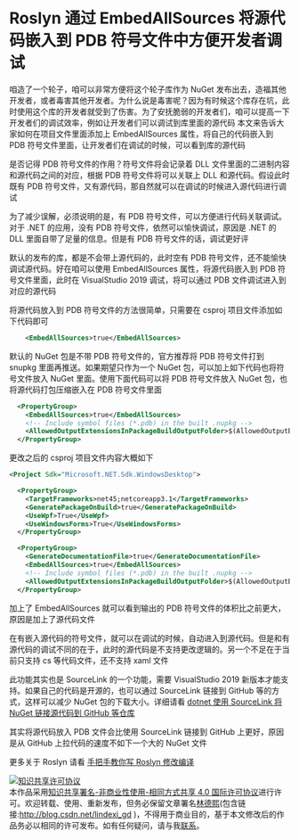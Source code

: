 
# Roslyn 通过 EmbedAllSources 将源代码嵌入到 PDB 符号文件中方便开发者调试

咱造了一个轮子，咱可以非常方便将这个轮子库作为 NuGet 发布出去，造福其他开发者，或者毒害其他开发者。为什么说是毒害呢？因为有时候这个库存在坑，此时使用这个库的开发者就受到了伤害。为了安抚脆弱的开发者们，咱可以提高一下开发者们的调试效率，例如让开发者们可以调试到库里面的源代码
本文来告诉大家如何在项目文件里面添加上 EmbedAllSources 属性，将自己的代码嵌入到 PDB 符号文件里面，让开发者们在调试的时候，可以看到库的源代码

<!--more-->


<!-- CreateTime:2021/7/15 21:03:10 -->

<!-- 发布 -->
<!-- 标签：Roslyn,MSBuild,编译器,nuget,打包 -->

是否记得 PDB 符号文件的作用？符号文件将会记录着 DLL 文件里面的二进制内容和源代码之间的对应，根据 PDB 符号文件将可以关联上 DLL 和源代码。假设此时既有 PDB 符号文件，又有源代码，那自然就可以在调试的时候进入源代码进行调试

为了减少误解，必须说明的是，有 PDB 符号文件，可以方便进行代码关联调试。对于 .NET 的应用，没有 PDB 符号文件，依然可以愉快调试，原因是 .NET 的 DLL 里面自带了足量的信息。但是有 PDB 符号文件的话，调试更好评

默认的发布的库，都是不会带上源代码的，此时空有 PDB 符号文件，还不能愉快调试源代码。好在咱可以使用 EmbedAllSources 属性，将源代码嵌入到 PDB 符号文件里面，此时在 VisualStudio 2019 调试，将可以通过 PDB 文件调试进入到对应的源代码

将源代码放入到 PDB 符号文件的方法很简单，只需要在 csproj 项目文件添加如下代码即可

```xml
    <EmbedAllSources>true</EmbedAllSources>
```

默认的 NuGet 包是不带 PDB 符号文件的，官方推荐将 PDB 符号文件打到 snupkg 里面再推送。如果期望只作为一个 NuGet 包，可以加上如下代码也将符号文件放入 NuGet 里面。使用下面代码可以将 PDB 符号文件放入 NuGet 包，也将源代码打包压缩嵌入在 PDB 符号文件里面

```xml
  <PropertyGroup>
    <EmbedAllSources>true</EmbedAllSources>
    <!-- Include symbol files (*.pdb) in the built .nupkg -->
    <AllowedOutputExtensionsInPackageBuildOutputFolder>$(AllowedOutputExtensionsInPackageBuildOutputFolder);.pdb</AllowedOutputExtensionsInPackageBuildOutputFolder>
  </PropertyGroup>
```

更改之后的 csproj 项目文件内容大概如下

```xml
<Project Sdk="Microsoft.NET.Sdk.WindowsDesktop">

  <PropertyGroup>
    <TargetFrameworks>net45;netcoreapp3.1</TargetFrameworks>
    <GeneratePackageOnBuild>true</GeneratePackageOnBuild>
    <UseWpf>True</UseWpf>
    <UseWindowsForms>True</UseWindowsForms>
  </PropertyGroup>

  <PropertyGroup>
    <GenerateDocumentationFile>true</GenerateDocumentationFile>
    <EmbedAllSources>true</EmbedAllSources>
    <!-- Include symbol files (*.pdb) in the built .nupkg -->
    <AllowedOutputExtensionsInPackageBuildOutputFolder>$(AllowedOutputExtensionsInPackageBuildOutputFolder);.pdb</AllowedOutputExtensionsInPackageBuildOutputFolder>
  </PropertyGroup>
```

加上了 EmbedAllSources 就可以看到输出的 PDB 符号文件的体积比之前更大，原因是加上了源代码文件

在有嵌入源代码的符号文件，就可以在调试的时候，自动进入到源代码。但是和有源代码的调试不同的在于，此时的源代码是不支持更改逻辑的。另一个不足在于当前只支持 cs 等代码文件，还不支持 xaml 文件

此功能其实也是 SourceLink 的一个功能，需要 VisualStudio 2019 新版本才能支持。如果自己的代码是开源的，也可以通过 SourceLink 链接到 GitHub 等的方式，这样可以减少 NuGet 包的下载大小。详细请看 [dotnet 使用 SourceLink 将 NuGet 链接源代码到 GitHub 等仓库](https://blog.lindexi.com/post/dotnet-%E4%BD%BF%E7%94%A8-SourceLink-%E5%B0%86-NuGet-%E9%93%BE%E6%8E%A5%E6%BA%90%E4%BB%A3%E7%A0%81%E5%88%B0-GitHub-%E7%AD%89%E4%BB%93%E5%BA%93.html )

其实将源代码放入 PDB 文件会比使用 SourceLink 链接到 GitHub 上更好，原因是从 GitHub 上拉代码的速度不如下一个大的 NuGet 文件

更多关于 Roslyn 请看 [手把手教你写 Roslyn 修改编译](https://lindexi.oschina.io/lindexi/post/roslyn.html ) 





<a rel="license" href="http://creativecommons.org/licenses/by-nc-sa/4.0/"><img alt="知识共享许可协议" style="border-width:0" src="https://licensebuttons.net/l/by-nc-sa/4.0/88x31.png" /></a><br />本作品采用<a rel="license" href="http://creativecommons.org/licenses/by-nc-sa/4.0/">知识共享署名-非商业性使用-相同方式共享 4.0 国际许可协议</a>进行许可。欢迎转载、使用、重新发布，但务必保留文章署名[林德熙](http://blog.csdn.net/lindexi_gd)(包含链接:http://blog.csdn.net/lindexi_gd )，不得用于商业目的，基于本文修改后的作品务必以相同的许可发布。如有任何疑问，请与我[联系](mailto:lindexi_gd@163.com)。